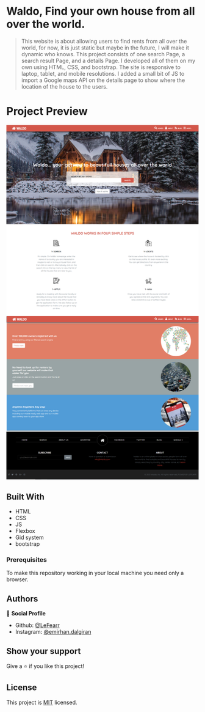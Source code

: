 # Waldo, Find your own house from all over the world.

> This website is about allowing users to find rents from all over the world, for now, it is just static but maybe in the future, I will make it dynamic who knows. This project consists of one search Page, a search result Page, and a details Page. I developed all of them on my own using HTML, CSS, and bootstrap. The site is responsive to laptop, tablet, and mobile resolutions. I added a small bit of JS to import a Google maps API on the details page to show where the location of the house to the users.

# Project Preview

![screenshot](./assets/screenshot.png)
![screenshot](./assets/screenshot2.png)
![screenshot](./assets/screenshot3.png)
![screenshot](./assets/screenshot4.png)



## Built With

- HTML
- CSS
- JS
- Flexbox
- Gid system
- bootstrap


### Prerequisites
To make this repository working in your local machine you need only a browser.

## Authors

👤 **Social Profile**

- Github: [@LeFearr](https://github.com/lefearr)
- Instagram: [@emirhan.dalgiran](https://instagram.com/emirhan.dalgiran)


## Show your support

Give a ⭐️ if you like this project!

## License

This project is [MIT](lic.url) licensed.

